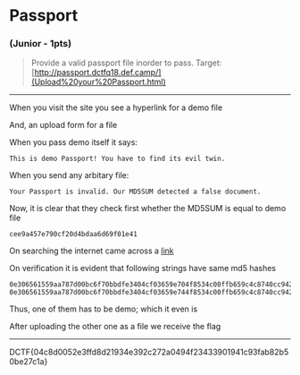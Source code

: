 # Passport
### (Junior - 1pts)
  
> Provide a valid passport file inorder to pass.
> Target: [http://passport.dctfq18.def.camp/](Upload%20your%20Passport.html)
------
When you visit the site you see a hyperlink for a demo file

And, an upload form for a file

When you pass demo itself it says:
```
This is demo Passport! You have to find its evil twin.
```
When you send any arbitary file:
```
Your Passport is invalid. Our MD5SUM detected a false document.
```
Now, it is clear that they check first whether the MD5SUM is equal to demo file
```
cee9a457e790cf20d4bdaa6d69f01e41
```
On searching the internet came across a [link](https://crypto.stackexchange.com/a/15889)

On verification it is evident that following strings have same md5 hashes
```
0e306561559aa787d00bc6f70bbdfe3404cf03659e704f8534c00ffb659c4c8740cc942feb2da115a3f4155cbb8607497386656d7d1f34a42059d78f5a8dd1ef
0e306561559aa787d00bc6f70bbdfe3404cf03659e744f8534c00ffb659c4c8740cc942feb2da115a3f415dcbb8607497386656d7d1f34a42059d78f5a8dd1ef
```
Thus, one of them has to be demo; which it even is

After uploading the other one as a file we receive the flag

------
DCTF{04c8d0052e3ffd8d21934e392c272a0494f23433901941c93fab82b50be27c1a}
